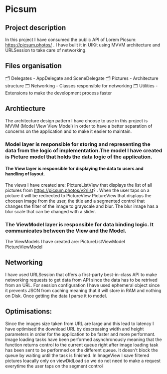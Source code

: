 # Picsum


## Project description
In this project I have consumed the public API of Lorem Picsum: https://picsum.photos/ . I have built it in UIKit using MVVM architecture and URLSession to take care of networking.


## Files organisation
🗂️ Delegates - AppDelegate and SceneDelegate
🗂️ Pictures - Architecture structure
🗂️ Networking - Classes responsible for networking
🗂️ Utilities - Extensions to make the development process faster


## Archtiecture
The architecture design pattern I have choose to use in this project is MVVM (Model View View Model) in order to have a better separation of concerns on the application and to make it easier to maintain.

### Model layer is responsible for storing and representing the data from the logic of implementation.The model I have created is Picture model that holds the data logic of the application.

#### The View layer is responsible for displaying the data to users and handling of layout.
The views I have created are:
PictureListView that displays the list of all pictures from https://picsum.photos/v2/list? . When the user taps on a picture it will be redirected to PictureView 
PictureView that displays the choosen image from the user, the title and a segmented control that changes the filter of the image to grayscale and blur. The blur image has a blur scale that can be changed with a slider.

### The ViewModel layer is responsible for data binding logic. It communicates between the View and the Model.
The ViewModels I have created are:
PictureListViewModel
PictureViewModel

## Networking
I have used URLSession that offers a first-party best-in-class API to make networking requests to get data from API since the data has to be retrived from an URL. For session configuration I have used ephemeral object since it prevents JSON from caching meaning that it will store in RAM and nothing on Disk. Once getting the data I parse it to model.

## Optimisations:
Since the images size taken from URL are large and this lead to latency I have optimised the download URL by descreasing width and height parameters in order for the application to be faster and more performant.
Image loading tasks have been performed asynchronously meaning that the function returns control to the current queue right after image loading task has been sent to be performed on the different queue. It doesn't block the queue by waiting until the task is finished.
In ImageView I save filtered pictures loacally only on viewDidLoad so we do not need to make a request everytime the user taps on the segment control


